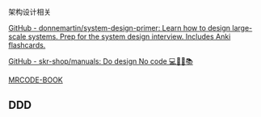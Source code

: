 架构设计相关

[GitHub - donnemartin/system-design-primer: Learn how to design large-scale systems. Prep for the system design interview. Includes Anki flashcards.](https://github.com/donnemartin/system-design-primer)

[GitHub - skr-shop/manuals: Do design No code 💻📱🛒📚](https://github.com/skr-shop/manuals)

[MRCODE-BOOK](https://zq99299.github.io/note-book/)

## DDD
